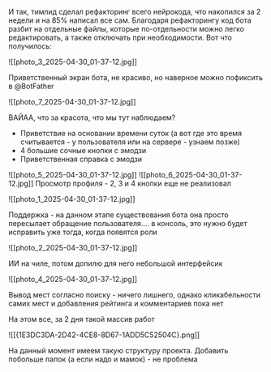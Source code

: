 И так, тимлид сделал рефакторинг всего нейрокода, что накопился за 2 недели и на 85% написал все сам.  Благодаря рефакторингу код бота разбит на отдельные файлы, которые по-отдельности можно легко редактировать, а также отключать при необходимости. Вот что получилось:

![[photo_3_2025-04-30_01-37-12.jpg]]

Приветственный экран бота, не красиво, но наверное можно пофиксить в @BotFather




![[photo_7_2025-04-30_01-37-12.jpg]]

 ВАЙАА, что за красота, что мы тут наблюдаем?
 - Приветствие на основании времени суток (а вот где это время считывается - у пользователя или на сервере - узнаем позже)
 - 4 большие сочные кнопки с эмодзи
 - Приветственная справка с эмодзи




![[photo_5_2025-04-30_01-37-12.jpg]]
![[photo_6_2025-04-30_01-37-12.jpg]]
Просмотр профиля - 2, 3 и 4 кнопки еще не реализовал




![[photo_1_2025-04-30_01-37-12.jpg]]

Поддержка - на данном этапе существования бота она просто пересылает обращение пользователя.... в консоль, это нужно будет исправить уже тогда, когда появятся роли




![[photo_2_2025-04-30_01-37-12.jpg]]

ИИ на чиле, потом допилю для него небольшой интерфейсик

![[photo_4_2025-04-30_01-37-12.jpg]]

Вывод мест согласно поиску - ничего лишнего, однако кликабельности самих мест и добавления рейтинга и комментариев пока нет

На этом все, за 2 дня такой массив работ

![[{1E3DC3DA-2D42-4CE8-8D67-1ADD5C52504C}.png]]

На данный момент имеем такую структуру проекта. Добавить побольше папок (а если надо и мамок) - не проблема
